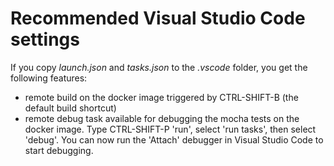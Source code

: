 Recommended Visual Studio Code settings
=======================================

If you copy _launch.json_ and _tasks.json_ to the _.vscode_ folder, you get the following features:
- remote build on the docker image triggered by CTRL-SHIFT-B (the default build shortcut)
- remote debug task available for debugging the mocha tests on the docker image. Type CTRL-SHIFT-P 'run', select 'run tasks', then select 'debug'. You can now run the 'Attach' debugger in Visual Studio Code to start debugging.
